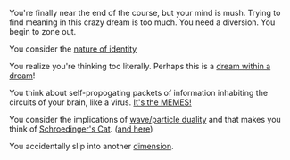 You're finally near the end of the course, but your mind is mush. Trying 
to find meaning in this crazy dream is too much.  You need a diversion.
You begin to zone out.


You consider the [nature of identity](../nature-of-identity/nature-of-identity.md)

You realize you're thinking too literally.  Perhaps this is a [dream within a dream](../dream_in_dream/inception.md)!

You think about self-propogating packets of information inhabiting the 
circuits of your brain, like a virus. 
[It's the MEMES!](https://www.ted.com/talks/dan_dennett_on_dangerous_memes?language=en)

You consider the implications of [wave/particle duality](https://youtu.be/Q_h4IoPJXZw)
and that makes you think of [Schroedinger's Cat](../schrodinger-cat/schrodinger-cat.md).
 ([and here](https://youtu.be/IOYyCHGWJq4))

You accidentally slip into another [dimension](../dimensions/dimension.md).